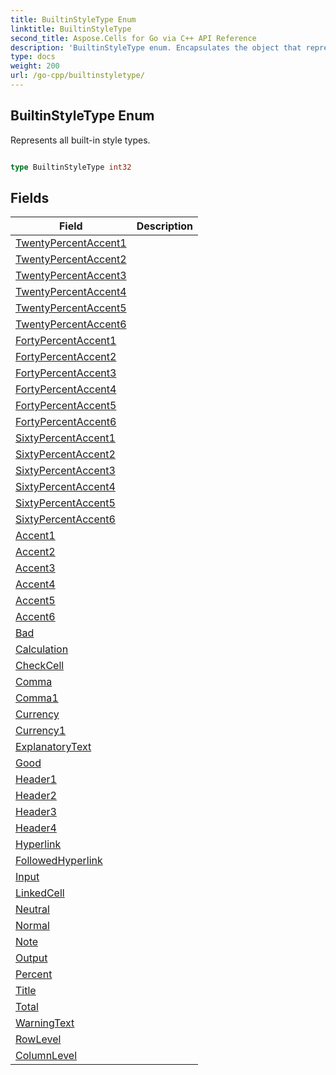```yaml
---
title: BuiltinStyleType Enum 
linktitle: BuiltinStyleType
second_title: Aspose.Cells for Go via C++ API Reference
description: 'BuiltinStyleType enum. Encapsulates the object that represents builtinstyletype in Go.'
type: docs
weight: 200
url: /go-cpp/builtinstyletype/
---
```


## BuiltinStyleType Enum

Represents all built-in style types.

```go

type BuiltinStyleType int32


```

## Fields

| Field | Description |
| --- | --- |
|[TwentyPercentAccent1](./twentypercentaccent1/) |  | 
|[TwentyPercentAccent2](./twentypercentaccent2/) |  | 
|[TwentyPercentAccent3](./twentypercentaccent3/) |  | 
|[TwentyPercentAccent4](./twentypercentaccent4/) |  | 
|[TwentyPercentAccent5](./twentypercentaccent5/) |  | 
|[TwentyPercentAccent6](./twentypercentaccent6/) |  | 
|[FortyPercentAccent1](./fortypercentaccent1/) |  | 
|[FortyPercentAccent2](./fortypercentaccent2/) |  | 
|[FortyPercentAccent3](./fortypercentaccent3/) |  | 
|[FortyPercentAccent4](./fortypercentaccent4/) |  | 
|[FortyPercentAccent5](./fortypercentaccent5/) |  | 
|[FortyPercentAccent6](./fortypercentaccent6/) |  | 
|[SixtyPercentAccent1](./sixtypercentaccent1/) |  | 
|[SixtyPercentAccent2](./sixtypercentaccent2/) |  | 
|[SixtyPercentAccent3](./sixtypercentaccent3/) |  | 
|[SixtyPercentAccent4](./sixtypercentaccent4/) |  | 
|[SixtyPercentAccent5](./sixtypercentaccent5/) |  | 
|[SixtyPercentAccent6](./sixtypercentaccent6/) |  | 
|[Accent1](./accent1/) |  | 
|[Accent2](./accent2/) |  | 
|[Accent3](./accent3/) |  | 
|[Accent4](./accent4/) |  | 
|[Accent5](./accent5/) |  | 
|[Accent6](./accent6/) |  | 
|[Bad](./bad/) |  | 
|[Calculation](./calculation/) |  | 
|[CheckCell](./checkcell/) |  | 
|[Comma](./comma/) |  | 
|[Comma1](./comma1/) |  | 
|[Currency](./currency/) |  | 
|[Currency1](./currency1/) |  | 
|[ExplanatoryText](./explanatorytext/) |  | 
|[Good](./good/) |  | 
|[Header1](./header1/) |  | 
|[Header2](./header2/) |  | 
|[Header3](./header3/) |  | 
|[Header4](./header4/) |  | 
|[Hyperlink](./hyperlink/) |  | 
|[FollowedHyperlink](./followedhyperlink/) |  | 
|[Input](./input/) |  | 
|[LinkedCell](./linkedcell/) |  | 
|[Neutral](./neutral/) |  | 
|[Normal](./normal/) |  | 
|[Note](./note/) |  | 
|[Output](./output/) |  | 
|[Percent](./percent/) |  | 
|[Title](./title/) |  | 
|[Total](./total/) |  | 
|[WarningText](./warningtext/) |  | 
|[RowLevel](./rowlevel/) |  | 
|[ColumnLevel](./columnlevel/) |  | 
